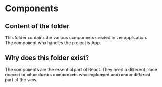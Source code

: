# Components

## Content of the folder
This folder contains the various components created in the application.  
The component who handles the project is App.

## Why does this folder exist?
The components are the essential part of React. 
They need a different place respect to other dumbs components who implement and render different part of the view.
  
